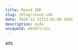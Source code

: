 ```yaml
---
title: Round IDK
slug: /blog/round-idk
date: 2020-12-31T23:01:08.426Z
description: asda
uniqueId: db3dltrz1v
---
```

ads